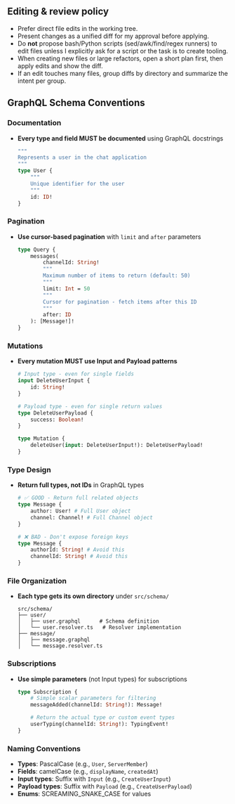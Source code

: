 ## Editing & review policy

- Prefer direct file edits in the working tree.
- Present changes as a unified diff for my approval before applying.
- Do **not** propose bash/Python scripts (sed/awk/find/regex runners) to edit files unless I explicitly ask for a script or the task is to create tooling.
- When creating new files or large refactors, open a short plan first, then apply edits and show the diff.
- If an edit touches many files, group diffs by directory and summarize the intent per group.

## GraphQL Schema Conventions

### Documentation

- **Every type and field MUST be documented** using GraphQL docstrings
    ```graphql
    """
    Represents a user in the chat application
    """
    type User {
        """
        Unique identifier for the user
        """
        id: ID!
    }
    ```

### Pagination

- **Use cursor-based pagination** with `limit` and `after` parameters
    ```graphql
    type Query {
        messages(
            channelId: String!
            """
            Maximum number of items to return (default: 50)
            """
            limit: Int = 50
            """
            Cursor for pagination - fetch items after this ID
            """
            after: ID
        ): [Message!]!
    }
    ```

### Mutations

- **Every mutation MUST use Input and Payload patterns**

    ```graphql
    # Input type - even for single fields
    input DeleteUserInput {
        id: String!
    }

    # Payload type - even for single return values
    type DeleteUserPayload {
        success: Boolean!
    }

    type Mutation {
        deleteUser(input: DeleteUserInput!): DeleteUserPayload!
    }
    ```

### Type Design

- **Return full types, not IDs** in GraphQL types

    ```graphql
    # ✅ GOOD - Return full related objects
    type Message {
        author: User! # Full User object
        channel: Channel! # Full Channel object
    }

    # ❌ BAD - Don't expose foreign keys
    type Message {
        authorId: String! # Avoid this
        channelId: String! # Avoid this
    }
    ```

### File Organization

- **Each type gets its own directory** under `src/schema/`
    ```
    src/schema/
    ├── user/
    │   ├── user.graphql      # Schema definition
    │   └── user.resolver.ts   # Resolver implementation
    ├── message/
    │   ├── message.graphql
    │   └── message.resolver.ts
    ```

### Subscriptions

- **Use simple parameters** (not Input types) for subscriptions

    ```graphql
    type Subscription {
        # Simple scalar parameters for filtering
        messageAdded(channelId: String!): Message!

        # Return the actual type or custom event types
        userTyping(channelId: String!): TypingEvent!
    }
    ```

### Naming Conventions

- **Types**: PascalCase (e.g., `User`, `ServerMember`)
- **Fields**: camelCase (e.g., `displayName`, `createdAt`)
- **Input types**: Suffix with `Input` (e.g., `CreateUserInput`)
- **Payload types**: Suffix with `Payload` (e.g., `CreateUserPayload`)
- **Enums**: SCREAMING_SNAKE_CASE for values
